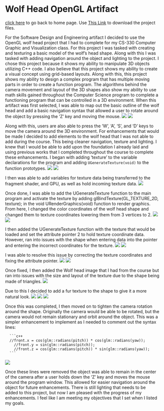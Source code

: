 # Wolf Head OpenGL Artifact

[click here](https://joeyf12.github.io/) to go back to home page. Use [This Link](WolfHead.zip) to download the project files.

For the Software Design and Engineering artifact I decided to use the OpenGL wolf head project that I had to complete for my CS-330 Computer Graphic and Visualization class. For this project I was tasked with creating and texturing a basic model of the wolf’s head shape. Along with this I was tasked with adding navigation around the object and lighting to the project. I chose this project because it shows my ability to manipulate 3D objects utilizing C++ code. I also believe that this project shows my ability to create a visual concept using grid-based layouts. Along with this, this project shows my ability to design a complex program that has multiple moving parts in order to create a function program. The algorithms behind the camera movement and layout of the 3D shapes also show my ability to use math skills gained throughout the Computer Science program to complete a functioning program that can be controlled in a 3D environment. When this artifact was first selected, I was able to map out the basic outline of the wolf head and add a basic navigation syntax that allowed a user to rotate around the object by pressing the ‘Z’ key and moving the mouse.
<img src="SoftwarePicture1.png">
<img src="SoftwarePicture2.png">

Along with this, users are also able to press the ‘W’, ‘A’, ‘S’, and ‘D’ keys to move the camera around the 3D environment. For enhancements that would be made I decided to add elements to the wolf head that I was not able to add during the course. This being cleaner navigation, texture and lighting. I knew that I would be able to add upon the foundation I already laid and using previous works that I completed throughout the course to complete these enhancements. I began with adding ‘texture’ to the variable declarations for the program and adding ```UGenerateTexture(void)``` to the function prototypes. 
<img src="SoftwarePicture3.png">
<img src="SoftwarePicture4.png">

I then was able to add variables for texture data being transferred to the fragment shader, and GPU, as well as hold incoming texture data.
<img src="SoftwarePicture5.png">

Once done, I was able to add the UGenerateTexture function to the main program and activate the texture by adding glBindTexture(GL_TEXTURE_2D, texture); in the void URenderGraphics(void) function to render graphics. From here, I changed the color coordinates of the wolf head shape and changed them to texture coordinates lowering them from 3 vertices to 2.
<img src="SoftwarePicture6.png">
<img src="SoftwarePicture7.png">

I then added the UGenerateTexture function with the texture that would be loaded and set the attribute pointer 2 to hold texture coordinate data. However, ran into issues with the shape when entering data into the pointer and entering the incorrect coordinates for the texture.
<img src="SoftwarePicture8.png">
<img src="SoftwarePicture9.png">

I was able to resolve this issue by correcting the texture coordinates and fixing the attribute pointer.
<img src="SoftwarePicture10.png">
<img src="SoftwarePicture11.png">

Once fixed, I then added the Wolf head image that I had from the course but ran into issues with the size and layout of the texture due to the shape being made of triangles.
<img src="SoftwarePicture12.png">

Due to this I decided to add a fur texture to the shape to give it a more natural look.
<img src="SoftwarePicture13.png">
<img src="SoftwarePicture14.png">
<img src="SoftwarePicture15.png">

Once this was completed, I then moved on to tighten the camera rotation around the shape. Originally the camera would be able to be rotated, but the camera would not remain stationary and orbit around the object. This was a simpler enhancement to implement as I needed to comment out the syntax lines:
	    
      ```c++
      //front.x = cos(glm::radians(pitch)) * cos(glm::radians(yaw));
	    //front.y = sin(glm::radians(pitch));
	    //front.z = cos(glm::radians(pitch)) * sin(glm::radians(yaw));
      ```
      
<img src="SoftwarePicture16.png">

Once these lines were removed the object was able to remain in the center of the camera after a user holds down the ‘Z’ key and moves the mouse around the program window. This allowed for easier navigation around the object for future enhancements. There is still lighting that needs to be added to this project, but now I am pleased with the progress of my enhancements. I feel like I am meeting my objectives that I set when I listed my goals.

